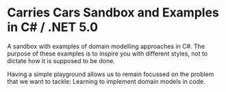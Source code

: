 # Carries Cars Sandbox and Examples in C# / .NET 5.0

A sandbox with examples of domain modelling approaches in C#.
The purpose of these examples is to inspire you with different styles, not to dictate how it is supposed to be done.

Having a simple playground allows us to remain focussed on the problem that we want to tackle:
Learning to implement domain models in code.
